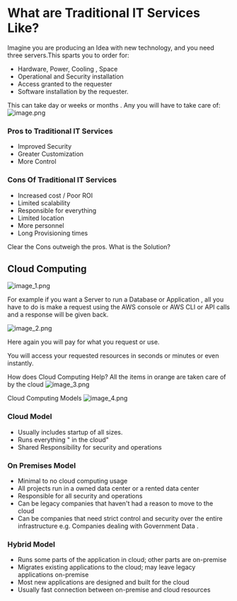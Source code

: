 
# What are Traditional IT Services Like?

Imagine you are producing an Idea with new technology, and you need three servers.This sparts you to order for:

<ul>
<li>Hardware, Power, Cooling , Space</li>
<li>Operational and Security installation</li>
<li>Access granted to the requester</li>
<li>Software installation by the requester.</li>
</ul>

This can take day or weeks or months .
Any you will have to take care of:
![image.png](image.png)

### Pros to Traditional IT Services
<ul>
<li>Improved Security</li>
<li>Greater Customization</li>
<li>More Control</li>
</ul>

### Cons Of Traditional IT Services
<ul>
<li>Increased cost / Poor ROI</li>
<li>Limited scalability</li>
<li>Responsible for everything</li>
<li>Limited location</li>
<li>More personnel</li>
<li>Long Provisioning times</li>
</ul>

Clear the Cons outweigh the pros. What is the Solution?

## Cloud Computing
![image_1.png](image_1.png)

For example if you want a Server to run a Database or Application , all you have to do is
make a request using the AWS console or AWS CLI or API calls and a response will be given back.

![image_2.png](image_2.png)

Here again you will pay for what you  request or use.

You will access your requested resources in seconds or minutes or even instantly.

How does Cloud Computing Help?
All the items in orange are taken care of by the cloud
![image_3.png](image_3.png)

Cloud Computing Models
![image_4.png](image_4.png)

### Cloud Model
<ul>
<li>Usually includes startup of all sizes.</li>
<li>Runs everything " in the cloud"</li>
<li>Shared Responsibility for security and operations</li>
</ul>

### On Premises Model

<ul>
<li> Minimal to no cloud computing usage</li>
<li> All projects run in a owned data center or a rented data center</li>
<li> Responsible for all security and operations</li>
<li> Can be legacy companies that haven't had a reason to move to the cloud</li>
<li> Can be companies that need strict control and security over the entire infrastructure  e.g. Companies dealing with Government Data .</li>
</ul>

### Hybrid Model 

<ul>
<li>Runs some parts of the application in cloud; other parts are on-premise</li>
<li>Migrates existing applications to the cloud; may leave legacy applications on-premise</li>
<li> Most new applications are designed and built for the cloud</li>
<li> Usually fast connection between on-premise and cloud resources</li>
</ul>


